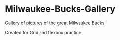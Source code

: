 # Milwaukee-Bucks-Gallery
Gallery of pictures of the great Milwaukee Bucks

Created for Grid and flexbox practice
